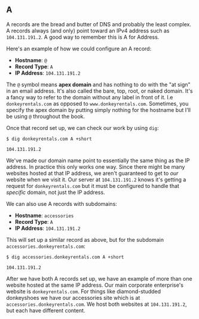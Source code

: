 ## A

A records are the bread and butter of DNS and probably the least complex. A records always (and only) point toward an IPv4 address such as `104.131.191.2`. A good way to remember this is A for Address.

Here's an example of how we could configure an A record:

* **Hostname**: `@`
* **Record Type**: `A`
* **IP Address**: `104.131.191.2`

The `@` symbol means **apex domain** and has nothing to do with the "at sign" in an email address. It's also called the bare, top, root, or naked domain. It's a fancy way to refer to the domain without any label in front of it. I.e `donkeyrentals.com` as opposed to `www.donkeyrentals.com`. Sometimes, you specify the apex domain by putting simply nothing for the hostname but I'll be using `@` throughout the book.

Once that record set up, we can check our work by using `dig`:

```shell
$ dig donkeyrentals.com A +short

104.131.191.2
```

We've made our domain name point to essentially the same thing as the IP address. In practice this only works one way. Since there might be many websites hosted at that IP address, we aren't guaranteed to get to _our_ website when we visit it. Our server at `104.131.191.2` knows it's getting a request for `donkeyrentals.com` but it must be configured to handle that _specific_ domain, not just the IP address.

We can also use A records with subdomains:

* **Hostname**: `accessories`
* **Record Type**: `A`
* **IP Address**: `104.131.191.2`

This will set up a similar record as above, but for the subdomain `accessories.donkeyrentals.com`:

```shell
$ dig accessories.donkeyrentals.com A +short

104.131.191.2
```

After we have both A records set up, we have an example of more than one website hosted at the same IP address. Our main corporate enterprise's website is `donkeyrentals.com`. For things like diamond-studded donkeyshoes we have our accessories site which is at `accessories.donkeyrentals.com`. We host both websites at `104.131.191.2`, but each have different content.
